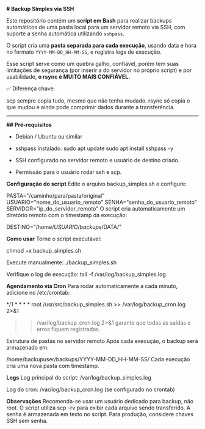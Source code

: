**# Backup Simples via SSH**

Este repositório contém um **script em Bash** para realizar backups automáticos de uma pasta local para um servidor remoto via SSH, com suporte a senha automática utilizando `sshpass`.

O script cria uma **pasta separada para cada execução**, usando data e hora no formato `YYYY-MM-DD_HH-MM-SS`, e registra logs de execução.

Esse script serve como um quebra galho, confiável, porém tem suas limitações de segurança (por inserir a do servidor no próprio script) e por usabilidade, **o rsync é MUITO MAIS CONFIÁVEL.**


✅ Diferença chave:

scp sempre copia tudo, mesmo que não tenha mudado.
rsync só copia o que mudou e ainda pode comprimir dados durante a transferência.

---


**## Pré-requisitos**

- Debian / Ubuntu ou similar
  
- sshpass instalado:
sudo apt update
sudo apt install sshpass -y


- SSH configurado no servidor remoto e usuário de destino criado.
- Permissão para o usuário rodar ssh e scp.


**Configuração do script**
Edite o arquivo backup_simples.sh e configure:

PASTA="/caminho/para/pasta/original"
USUARIO="nome_do_usuario_remoto"
SENHA="senha_do_usuario_remoto"
SERVIDOR="ip_do_servidor_remoto"
O script cria automaticamente um diretório remoto com o timestamp da execução:

DESTINO="/home/$USUARIO/backups/$DATA/"



**Como usar**
Torne o script executável:

chmod +x backup_simples.sh

Execute manualmente:
./backup_simples.sh

Verifique o log de execução:
tail -f /var/log/backup_simples.log


**Agendamento via Cron**
Para rodar automaticamente a cada minuto, adicione no /etc/crontab:

*/1 * * * * root /usr/src/backup_simples.sh >> /var/log/backup_cron.log 2>&1
>> /var/log/backup_cron.log 2>&1 garante que todas as saídas e erros fiquem registradas.

Estrutura de pastas no servidor remoto
Após cada execução, o backup será armazenado em:

/home/backupuser/backups/YYYY-MM-DD_HH-MM-SS/
Cada execução cria uma nova pasta com timestamp.


**Logs**
Log principal do script: /var/log/backup_simples.log

Log do cron: /var/log/backup_cron.log (se configurado no crontab)


**Observações**
Recomenda-se usar um usuário dedicado para backup, não root.
O script utiliza scp -rv para exibir cada arquivo sendo transferido.
A senha é armazenada em texto no script. Para produção, considere chaves SSH sem senha.

